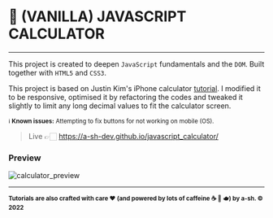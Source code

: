 # 🧮 (VANILLA) JAVASCRIPT CALCULATOR

----

This project is created to deepen `JavaScript` fundamentals and the `DOM`. Built together with `HTML5` and `CSS3`. 

This project is based on Justin Kim's iPhone calculator [tutorial](https://youtu.be/h6UPzVj1ncI). I modified it to be responsive, optimised it by refactoring the codes and tweaked it slightly to limit any long decimal values to fit the calculator screen. 

<sub>ℹ️ **Known issues:** Attempting to fix buttons for not working on mobile (OS).</sub>

> Live   👉🏻  https://a-sh-dev.github.io/javascript_calculator/

### Preview

![calculator_preview](docs/calculator.gif)



---

<sub>**Tutorials are also crafted with care ❤ (and powered by lots of caffeine ☕️ 🍵 🫖) by a-sh. © 2022**</sub>
